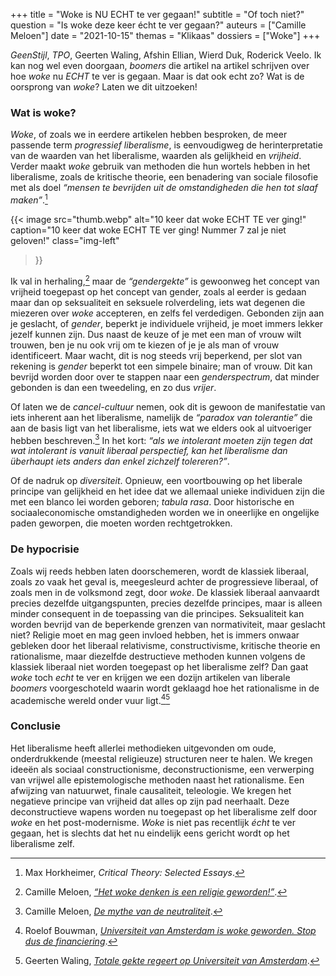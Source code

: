 +++
title    = "Woke is NU ECHT te ver gegaan!"
subtitle = "Of toch niet?"
question = "Is woke deze keer écht te ver gegaan?"
auteurs  = ["Camille Meloen"]
date     = "2021-10-15"
themas   = "Klikaas"
dossiers = ["Woke"]
+++


_GeenStijl_, _TPO_, Geerten Waling, Afshin Ellian, Wierd Duk, Roderick Veelo. Ik kan nog wel even doorgaan, _boomers_ die artikel na artikel schrijven over hoe _woke_ nu _ECHT_ te ver is gegaan. Maar is dat ook echt zo? Wat is de oorsprong van _woke_? Laten we dit uitzoeken!

### Wat is woke?

_Woke_, of zoals we in eerdere artikelen hebben besproken, de meer passende term _progressief liberalisme_, is eenvoudigweg de herinterpretatie van de waarden van het liberalisme, waarden als gelijkheid en _vrijheid_. Verder maakt _woke_ gebruik van methoden die hun wortels hebben in het liberalisme, zoals de kritische theorie, een benadering van sociale filosofie met als doel _“mensen te bevrijden uit de omstandigheden die hen tot slaaf maken”_.[^1]

{{< image
	src="thumb.webp"
	alt="10 keer dat woke ECHT TE ver ging!"
	caption="10 keer dat woke ECHT TE ver ging! Nummer 7 zal je niet geloven!"
	class="img-left"
>}}

Ik val in herhaling,[^2] maar de _“gendergekte”_ is gewoonweg het concept van vrijheid toegepast op het concept van gender, zoals al eerder is gedaan maar dan op seksualiteit en seksuele rolverdeling, iets wat degenen die miezeren over _woke_ accepteren, en zelfs fel verdedigen. Gebonden zijn aan je geslacht, of _gender_, beperkt je individuele vrijheid, je moet immers lekker jezelf kunnen zijn. Dus naast de keuze of je met een man of vrouw wilt trouwen, ben je nu ook vrij om te kiezen of je je als man of vrouw identificeert. Maar wacht, dit is nog steeds vrij beperkend, per slot van rekening is _gender_ beperkt tot een simpele binaire; man of vrouw. Dit kan bevrijd worden door over te stappen naar een _genderspectrum_, dat minder gebonden is dan een tweedeling, en zo dus _vrijer_.

Of laten we de _cancel-cultuur_ nemen, ook dit is gewoon de manifestatie van iets inherent aan het liberalisme, namelijk de _“paradox van tolerantie”_ die aan de basis ligt van het liberalisme, iets wat we elders ook al uitvoeriger hebben beschreven.[^3] In het kort: _“als we intolerant moeten zijn tegen dat wat intolerant is vanuit liberaal perspectief, kan het liberalisme dan überhaupt iets anders dan enkel zichzelf tolereren?”_.

Of de nadruk op _diversiteit_. Opnieuw, een voortbouwing op het liberale principe van gelijkheid en het idee dat we allemaal unieke individuen zijn die met een blanco lei worden geboren; _tabula rasa_. Door historische en sociaaleconomische omstandigheden worden we in oneerlijke en ongelijke paden geworpen, die moeten worden rechtgetrokken.


### De hypocrisie

Zoals wij reeds hebben laten doorschemeren, wordt de klassiek liberaal, zoals zo vaak het geval is, meegesleurd achter de progressieve liberaal, of zoals men in de volksmond zegt, door _woke_. De klassiek liberaal aanvaardt precies dezelfde uitgangspunten, precies dezelfde principes, maar is alleen minder consequent in de toepassing van die principes. Seksualiteit kan worden bevrijd van de beperkende grenzen van normativiteit, maar geslacht niet? Religie moet en mag geen invloed hebben, het is immers onwaar gebleken door het liberaal relativisme, constructivisme, kritische theorie en rationalisme, maar diezelfde destructieve methoden kunnen volgens de klassiek liberaal niet worden toegepast op het liberalisme zelf? Dan gaat _woke_ toch _echt_ te ver en krijgen we een dozijn artikelen van liberale _boomers_ voorgeschoteld waarin wordt geklaagd hoe het rationalisme in de academische wereld onder vuur ligt.[^4][^5]


### Conclusie

Het liberalisme heeft allerlei methodieken uitgevonden om oude, onderdrukkende (meestal religieuze) structuren neer te halen. We kregen ideeën als sociaal constructionisme, deconstructionisme, een verwerping van vrijwel alle epistemologische methoden naast het rationalisme. Een afwijzing van natuurwet, finale causaliteit, teleologie. We kregen het negatieve principe van vrijheid dat alles op zijn pad neerhaalt. Deze deconstructieve wapens worden nu toegepast op het liberalisme zelf door _woke_ en het post-modernisme. _Woke_ is niet pas recentlijk _écht_ te ver gegaan, het is slechts dat het nu eindelijk eens gericht wordt op het liberalisme zelf.


[^1]: Max Horkheimer, _Critical Theory: Selected Essays_.
[^2]: Camille Meloen, _[“Het woke denken is een religie geworden!”](https://reactionair.nl/artikelen/het-woke-denken-is-een-religie-geworden/)_.
[^3]: Camille Meloen, _[De mythe van de neutraliteit](https://reactionair.nl/artikelen/de-mythe-van-de-neutraliteit/)_.
[^4]: Roelof Bouwman, _[Universiteit van Amsterdam is woke geworden. Stop dus de financiering](https://www.ewmagazine.nl/nederland/opinie/2021/10/uva-is-woke-geworden-stop-dus-de-financiering-849529/)_.
[^5]: Geerten Waling, _[Totale gekte regeert op Universiteit van Amsterdam](https://www.ewmagazine.nl/opinie/opinie/2018/10/uva-leaks-hoe-de-identiteitspolitiek-er-wordt-opgedrongen-648984/)_.

